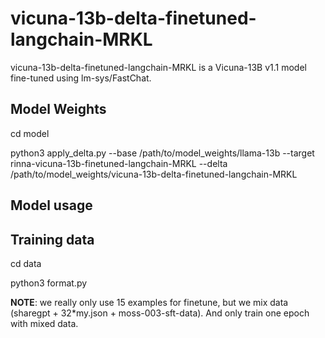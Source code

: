 # vicuna-13b-delta-finetuned-langchain-MRKL

vicuna-13b-delta-finetuned-langchain-MRKL is a Vicuna-13B v1.1 model fine-tuned using lm-sys/FastChat.

## Model Weights

cd model

python3 apply_delta.py --base /path/to/model_weights/llama-13b --target rinna-vicuna-13b-finetuned-langchain-MRKL --delta /path/to/model_weights/vicuna-13b-delta-finetuned-langchain-MRKL


## Model usage


## Training data
cd data

python3 format.py 

**NOTE**:
we really only use 15 examples for finetune, but we mix data (sharegpt + 32*my.json + moss-003-sft-data).
And only train one epoch with mixed data.

